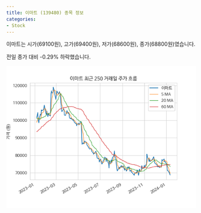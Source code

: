 ```yaml
---
title: 이마트 (139480) 종목 정보
categories:
- Stock
---
```


이마트는 시가(69100원), 고가(69400원), 저가(68600원), 종가(68800원)였습니다.

전일 종가 대비 -0.29% 하락했습니다.

<!-- more -->

![139480](/assets/stock_images/139480.png)